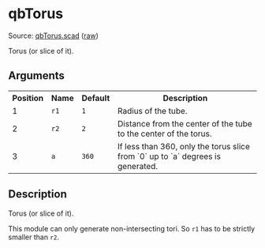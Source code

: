 # qbTorus

Source: [qbTorus.scad](https://github.com/little-blossom/openscad-qbase/blob/master/qbTorus.scad) ([raw](https://raw.githubusercontent.com/little-blossom/openscad-qbase/master/qbTorus.scad))

Torus (or slice of it).

## Arguments

<table>
<tr><th>Position</th><th>Name</th><th>Default</th><th>Description</th></tr>
<tr><td>1</td><td><code>r1</code></td><td><code>1</code></td><td>Radius of the tube.</td></tr>
<tr><td>2</td><td><code>r2</code></td><td><code>2</code></td><td>Distance from the center of the tube to the center of the torus.</td></tr>
<tr><td>3</td><td><code>a</code></td><td><code>360</code></td><td>If less than 360, only the torus slice from `0` up to `a` degrees is generated.</td></tr>
</table>

## Description


Torus (or slice of it).


This module can only generate non-intersecting tori. So `r1` has to be strictly smaller than `r2`.


